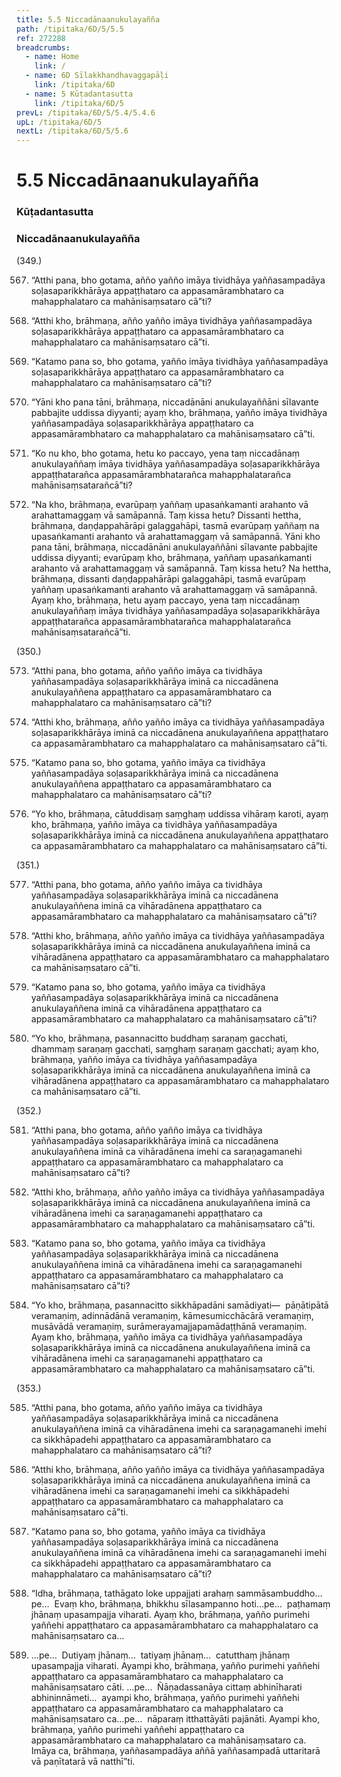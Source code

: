 ```yaml
---
title: 5.5 Niccadānaanukulayañña
path: /tipitaka/6D/5/5.5
ref: 272288
breadcrumbs:
  - name: Home
    link: /
  - name: 6D Sīlakkhandhavaggapāḷi
    link: /tipitaka/6D
  - name: 5 Kūṭadantasutta
    link: /tipitaka/6D/5
prevL: /tipitaka/6D/5/5.4/5.4.6
upL: /tipitaka/6D/5
nextL: /tipitaka/6D/5/5.6
---
```


# 5.5 Niccadānaanukulayañña

### Kūṭadantasutta

### Niccadānaanukulayañña

(349.)

567. “Atthi pana, bho gotama, añño yañño imāya tividhāya yaññasampadāya soḷasaparikkhārāya appaṭṭhataro ca appasamārambhataro ca mahapphalataro ca mahānisaṃsataro cā”ti?

568. “Atthi kho, brāhmaṇa, añño yañño imāya tividhāya yaññasampadāya soḷasaparikkhārāya appaṭṭhataro ca appasamārambhataro ca mahapphalataro ca mahānisaṃsataro cā”ti.

569. “Katamo pana so, bho gotama, yañño imāya tividhāya yaññasampadāya soḷasaparikkhārāya appaṭṭhataro ca appasamārambhataro ca mahapphalataro ca mahānisaṃsataro cā”ti?

570. “Yāni kho pana tāni, brāhmaṇa, niccadānāni anukulayaññāni sīlavante pabbajite uddissa diyyanti; ayaṃ kho, brāhmaṇa, yañño imāya tividhāya yaññasampadāya soḷasaparikkhārāya appaṭṭhataro ca appasamārambhataro ca mahapphalataro ca mahānisaṃsataro cā”ti.

571. “Ko nu kho, bho gotama, hetu ko paccayo, yena taṃ niccadānaṃ anukulayaññaṃ imāya tividhāya yaññasampadāya soḷasaparikkhārāya appaṭṭhatarañca appasamārambhatarañca mahapphalatarañca mahānisaṃsatarañcā”ti?

572. “Na kho, brāhmaṇa, evarūpaṃ yaññaṃ upasaṅkamanti arahanto vā arahattamaggaṃ vā samāpannā. Taṃ kissa hetu? Dissanti hettha, brāhmaṇa, daṇḍappahārāpi galaggahāpi, tasmā evarūpaṃ yaññaṃ na upasaṅkamanti arahanto vā arahattamaggaṃ vā samāpannā. Yāni kho pana tāni, brāhmaṇa, niccadānāni anukulayaññāni sīlavante pabbajite uddissa diyyanti; evarūpaṃ kho, brāhmaṇa, yaññaṃ upasaṅkamanti arahanto vā arahattamaggaṃ vā samāpannā. Taṃ kissa hetu? Na hettha, brāhmaṇa, dissanti daṇḍappahārāpi galaggahāpi, tasmā evarūpaṃ yaññaṃ upasaṅkamanti arahanto vā arahattamaggaṃ vā samāpannā. Ayaṃ kho, brāhmaṇa, hetu ayaṃ paccayo, yena taṃ niccadānaṃ anukulayaññaṃ imāya tividhāya yaññasampadāya soḷasaparikkhārāya appaṭṭhatarañca appasamārambhatarañca mahapphalatarañca mahānisaṃsatarañcā”ti.

(350.)

573. “Atthi pana, bho gotama, añño yañño imāya ca tividhāya yaññasampadāya soḷasaparikkhārāya iminā ca niccadānena anukulayaññena appaṭṭhataro ca appasamārambhataro ca mahapphalataro ca mahānisaṃsataro cā”ti?

574. “Atthi kho, brāhmaṇa, añño yañño imāya ca tividhāya yaññasampadāya soḷasaparikkhārāya iminā ca niccadānena anukulayaññena appaṭṭhataro ca appasamārambhataro ca mahapphalataro ca mahānisaṃsataro cā”ti.

575. “Katamo pana so, bho gotama, yañño imāya ca tividhāya yaññasampadāya soḷasaparikkhārāya iminā ca niccadānena anukulayaññena appaṭṭhataro ca appasamārambhataro ca mahapphalataro ca mahānisaṃsataro cā”ti?

576. “Yo kho, brāhmaṇa, cātuddisaṃ saṃghaṃ uddissa vihāraṃ karoti, ayaṃ kho, brāhmaṇa, yañño imāya ca tividhāya yaññasampadāya soḷasaparikkhārāya iminā ca niccadānena anukulayaññena appaṭṭhataro ca appasamārambhataro ca mahapphalataro ca mahānisaṃsataro cā”ti.

(351.)

577. “Atthi pana, bho gotama, añño yañño imāya ca tividhāya yaññasampadāya soḷasaparikkhārāya iminā ca niccadānena anukulayaññena iminā ca vihāradānena appaṭṭhataro ca appasamārambhataro ca mahapphalataro ca mahānisaṃsataro cā”ti?

578. “Atthi kho, brāhmaṇa, añño yañño imāya ca tividhāya yaññasampadāya soḷasaparikkhārāya iminā ca niccadānena anukulayaññena iminā ca vihāradānena appaṭṭhataro ca appasamārambhataro ca mahapphalataro ca mahānisaṃsataro cā”ti.

579. “Katamo pana so, bho gotama, yañño imāya ca tividhāya yaññasampadāya soḷasaparikkhārāya iminā ca niccadānena anukulayaññena iminā ca vihāradānena appaṭṭhataro ca appasamārambhataro ca mahapphalataro ca mahānisaṃsataro cā”ti?

580. “Yo kho, brāhmaṇa, pasannacitto buddhaṃ saraṇaṃ gacchati, dhammaṃ saraṇaṃ gacchati, saṃghaṃ saraṇaṃ gacchati; ayaṃ kho, brāhmaṇa, yañño imāya ca tividhāya yaññasampadāya soḷasaparikkhārāya iminā ca niccadānena anukulayaññena iminā ca vihāradānena appaṭṭhataro ca appasamārambhataro ca mahapphalataro ca mahānisaṃsataro cā”ti.

(352.)

581. “Atthi pana, bho gotama, añño yañño imāya ca tividhāya yaññasampadāya soḷasaparikkhārāya iminā ca niccadānena anukulayaññena iminā ca vihāradānena imehi ca saraṇagamanehi appaṭṭhataro ca appasamārambhataro ca mahapphalataro ca mahānisaṃsataro cā”ti?

582. “Atthi kho, brāhmaṇa, añño yañño imāya ca tividhāya yaññasampadāya soḷasaparikkhārāya iminā ca niccadānena anukulayaññena iminā ca vihāradānena imehi ca saraṇagamanehi appaṭṭhataro ca appasamārambhataro ca mahapphalataro ca mahānisaṃsataro cā”ti.

583. “Katamo pana so, bho gotama, yañño imāya ca tividhāya yaññasampadāya soḷasaparikkhārāya iminā ca niccadānena anukulayaññena iminā ca vihāradānena imehi ca saraṇagamanehi appaṭṭhataro ca appasamārambhataro ca mahapphalataro ca mahānisaṃsataro cā”ti?

584. “Yo kho, brāhmaṇa, pasannacitto sikkhāpadāni samādiyati—  pāṇātipātā veramaṇiṃ, adinnādānā veramaṇiṃ, kāmesumicchācārā veramaṇiṃ, musāvādā veramaṇiṃ, surāmerayamajjapamādaṭṭhānā veramaṇiṃ. Ayaṃ kho, brāhmaṇa, yañño imāya ca tividhāya yaññasampadāya soḷasaparikkhārāya iminā ca niccadānena anukulayaññena iminā ca vihāradānena imehi ca saraṇagamanehi appaṭṭhataro ca appasamārambhataro ca mahapphalataro ca mahānisaṃsataro cā”ti.

(353.)

585. “Atthi pana, bho gotama, añño yañño imāya ca tividhāya yaññasampadāya soḷasaparikkhārāya iminā ca niccadānena anukulayaññena iminā ca vihāradānena imehi ca saraṇagamanehi imehi ca sikkhāpadehi appaṭṭhataro ca appasamārambhataro ca mahapphalataro ca mahānisaṃsataro cā”ti?

586. “Atthi kho, brāhmaṇa, añño yañño imāya ca tividhāya yaññasampadāya soḷasaparikkhārāya iminā ca niccadānena anukulayaññena iminā ca vihāradānena imehi ca saraṇagamanehi imehi ca sikkhāpadehi appaṭṭhataro ca appasamārambhataro ca mahapphalataro ca mahānisaṃsataro cā”ti.

587. “Katamo pana so, bho gotama, yañño imāya ca tividhāya yaññasampadāya soḷasaparikkhārāya iminā ca niccadānena anukulayaññena iminā ca vihāradānena imehi ca saraṇagamanehi imehi ca sikkhāpadehi appaṭṭhataro ca appasamārambhataro ca mahapphalataro ca mahānisaṃsataro cā”ti?

588. “Idha, brāhmaṇa, tathāgato loke uppajjati arahaṃ sammāsambuddho…pe…  Evaṃ kho, brāhmaṇa, bhikkhu sīlasampanno hoti…pe…  paṭhamaṃ jhānaṃ upasampajja viharati. Ayaṃ kho, brāhmaṇa, yañño purimehi yaññehi appaṭṭhataro ca appasamārambhataro ca mahapphalataro ca mahānisaṃsataro ca…

589. …pe…  Dutiyaṃ jhānaṃ…  tatiyaṃ jhānaṃ…  catutthaṃ jhānaṃ upasampajja viharati. Ayampi kho, brāhmaṇa, yañño purimehi yaññehi appaṭṭhataro ca appasamārambhataro ca mahapphalataro ca mahānisaṃsataro cāti. …pe…  Ñāṇadassanāya cittaṃ abhinīharati abhininnāmeti…  ayampi kho, brāhmaṇa, yañño purimehi yaññehi appaṭṭhataro ca appasamārambhataro ca mahapphalataro ca mahānisaṃsataro ca…pe…  nāparaṃ itthattāyāti pajānāti. Ayampi kho, brāhmaṇa, yañño purimehi yaññehi appaṭṭhataro ca appasamārambhataro ca mahapphalataro ca mahānisaṃsataro ca. Imāya ca, brāhmaṇa, yaññasampadāya aññā yaññasampadā uttaritarā vā paṇītatarā vā natthī”ti.


